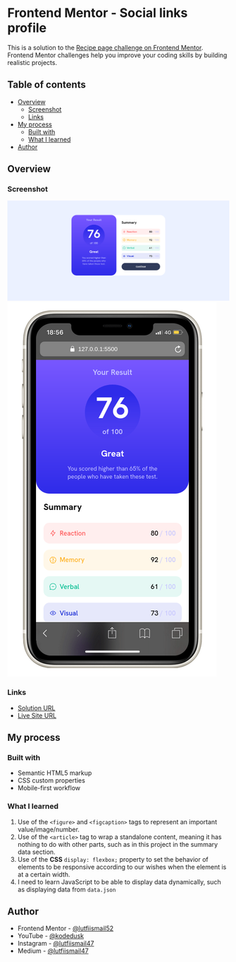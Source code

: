 # Frontend Mentor - Social links profile

This is a solution to the [Recipe page challenge on Frontend Mentor](https://www.frontendmentor.io/challenges/recipe-page-KiTsR8QQKm). Frontend Mentor challenges help you improve your coding skills by building realistic projects.

## Table of contents

- [Overview](#overview)
  - [Screenshot](#screenshot)
  - [Links](#links)
- [My process](#my-process)
  - [Built with](#built-with)
  - [What I learned](#what-i-learned)
- [Author](#author)

## Overview

### Screenshot

![](./desktop-preview.png)
![](./mobile-preview.png)

### Links

- [Solution URL](https://github.com/lutfiismail52/results-summary-component/)
- [Live Site URL](https://lutfiismail52.github.io/results-summary-component/)

## My process

### Built with

- Semantic HTML5 markup
- CSS custom properties
- Mobile-first workflow

### What I learned

1. Use of the `<figure>` and `<figcaption>` tags to represent an important value/image/number.
2. Use of the `<article>` tag to wrap a standalone content, meaning it has nothing to do with other parts, such as in this project in the summary data section.
3. Use of the **CSS** `display: flexbox;` property to set the behavior of elements to be responsive according to our wishes when the element is at a certain width.
4. I need to learn JavaScript to be able to display data dynamically, such as displaying data from `data.json`

## Author

- Frontend Mentor - [@lutfiismail52](https://www.frontendmentor.io/profile/lutfiismail52)
- YouTube - [@kodedusk](https://www.youtube.com/@kodedusk)
- Instagram - [@lutfiismail47](https://www.instagram.com/lutfiismail47)
- Medium - [@lutfiismail47](https://medium.com/@lutfiismail47)